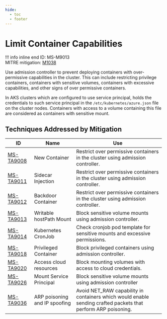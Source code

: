 ```yaml
---
hide:
  - toc
  - footer
---
```


# Limit Container Capabilities

!!! info inline end
    ID: MS-M9013<br>
    MITRE mitigation: [M1038](https://attack.mitre.org/mitigations/M1038/)


Use admission controller to prevent deploying containers with over-permissive capabilities in the cluster. This can include restricting privilege containers, containers with sensitive volumes, containers with excessive capabilities, and other signs of over permissive containers.

In AKS clusters which are configured to use service principal, holds the credentials to such service principal in the `/etc/kubernetes/azure.json` file on the cluster nodes. Containers with access to a volume containing this file are considered as containers with sensitive mount.


## Techniques Addressed by Mitigation

|ID|Name|Use|
|--|----------|-----------|
|[MS-TA9008](../techniques/New%20Container.md)|New Container|Restrict over permissive containers in the cluster using admission controller.|
|[MS-TA9011](../techniques/Sidecar%20Injection.md)|Sidecar Injection|Restrict over permissive containers in the cluster using admission controller.|
|[MS-TA9012](../techniques/Backdoor%20container.md)|Backdoor Container|Restrict over permissive containers in the cluster using admission controller.|
|[MS-TA9013](../techniques/Writable%20hostPath%20mount.md)|Writable hostPath Mount|Block sensitive volume mounts using admission controller.|
|[MS-TA9014](../techniques/Kubernetes%20CronJob.md)|Kubernetes CronJob|Check cronjob pod template for sensitive mounts and excessive permissions.|
|[MS-TA9018](../techniques/Privileged%20container.md)|Privileged Container|Block privileged containers using admission controller.|
|[MS-TA9020](../techniques/Access%20cloud%20resources.md)|Access cloud resources|Block mounting volumes with access to cloud credentials.|
|[MS-TA9026](../techniques/Mount%20service%20principal.md)|Mount Service Principal|Block sensitive volume mounts using admission controller|
|[MS-TA9036](../techniques/ARP%20poisoning%20and%20IP%20spoofing.md)|ARP poisoning and IP spoofing|Avoid NET_RAW capability in containers which would enable sending crafted packets that perform ARP poisoning.|
